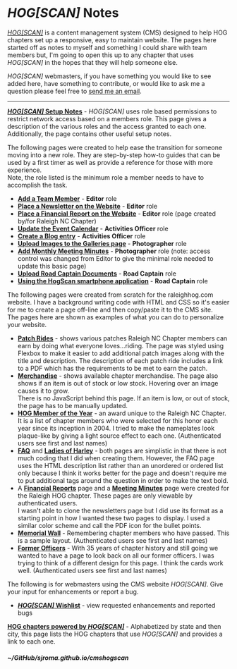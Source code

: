 
# _HOG\[SCAN\]_ Notes

<a href="https://www.hogscan.com" target="_blank">_HOG\[SCAN\]_</a> is a content management system (CMS) designed to help HOG chapters set up a responsive, easy to maintain website. The pages here started off as notes to myself and something I could share with team members but, I'm going to open this up to any chapter that uses _HOG\[SCAN\]_ in the hopes that they will help someone else.  

_HOG\[SCAN\]_ webmasters, if you have something you would like to see added here, have something to contribute, or would like to ask me a question please feel free to [send me an email](mailto:webmaster@raleighhog.com).  

---    
<a href="https://sjroma.github.io/cmshogscan/cmswebsite/" target="_blank">**_HOG\[SCAN\]_ Setup Notes**</a> - _HOG\[SCAN\]_ uses role based permissions to restrict network access based on a members role. This page gives a description of the various roles and the access granted to each one.  
Additionally, the page contains other useful setup notes.  

The following pages were created to help ease the transition for someone moving into a new role. They are step-by-step how-to guides that can be used by a first timer as well as provide a reference for those with more experience.  
Note, the role listed is the minimum role a member needs to have to accomplish the task.
* <a href="https://sjroma.github.io/cmshogscan/updateralhog/procedures/stepsAddTeamMember.html" target="_blank">**Add a Team Member**</a> - **Editor** role  
* <a href="https://sjroma.github.io/cmshogscan/updateralhog/procedures/stepsNewslettersUpdate.html" target="_blank">**Place a Newsletter on the Website**</a> - **Editor** role  
* <a href="https://sjroma.github.io/cmshogscan/updateralhog/procedures/stepsFinancialReport.html" target="_blank">**Place a Financial Report on the Website**</a> - **Editor** role (page created by/for Raleigh NC Chapter)  
* <a href="https://sjroma.github.io/cmshogscan/updateralhog/procedures/stepsEventCalUpdate.html" target="_blank">**Update the Event Calendar**</a> - **Activities Officer** role  
* <a href="https://sjroma.github.io/cmshogscan/updateralhog/procedures/stepsBlogCreate.html" target="_blank">**Create a Blog entry**</a> - **Activities Officer** role  
* <a href="https://sjroma.github.io/cmshogscan/updateralhog/procedures/stepsGalleriesAdd.html" target="_blank">**Upload Images to the Galleries page**</a> - **Photographer** role  
* **[Add Monthly Meeting Minutes](https://sjroma.github.io/cmshogscan/updateralhog/procedures/stepsMtgMinutesUpload.html)** - **Photographer** role (note: access control was changed from Editor to give the minimal role needed to update this basic page)  
* **[Upload Road Captain Documents](https://sjroma.github.io/cmshogscan/updateralhog/procedures/stepsRoadCaptUploads.html)** - **Road Captain** role  
* **[Using the HogScan smartphone application](https://sjroma.github.io/cmshogscan/hogscanapp/index.html)** - **Road Captain** role  

The following pages were created from scratch for the raleighhog.com website. I have a background writing code with HTML and CSS so it's easier for me to create a page off-line and then copy/paste it to the CMS site.  
The pages here are shown as examples of what you can do to personalize your website.  
* **[Patch Rides](https://sjroma.github.io/cmshogscan/pagesralhog/patchrides)** - shows various patches Raleigh NC Chapter members can earn by doing what everyone loves...riding. The page was styled using Flexbox to make it easier to add additional patch images along with the title and description. The description of each patch ride includes a link to a PDF which has the requirements to be met to earn the patch.  
* **[Merchandise](https://sjroma.github.io/cmshogscan/pagesralhog/merchandise)** - shows available chapter merchandise. The page also shows if an item is out of stock or low stock. Hovering over an image causes it to grow.  
  There is no JavaScript behind this page. If an item is low, or out of stock, the page has to be manually updated.  
* **[HOG Member of the Year](https://sjroma.github.io/cmshogscan/pagesralhog/hmoy)** - an award unique to the Raleigh NC Chapter. It is a list of chapter members who were selected for this honor each year since its inception in 2004. I tried to make the nameplates look plaque-like by giving a light source effect to each one. (Authenticated users see first and last names)  
* **[FAQ](https://www.raleighhog.com/faq)** and **[Ladies of Harley](https://www.raleighhog.com/ladies-harley)** - both pages are simplistic in that there is not much coding that I did when creating them. However, the FAQ page uses the HTML description list rather than an unordered or ordered list only because I think it works better for the page and doesn't require me to put additional tags around the question in order to make the text bold.  
* A **[Financial Reports](https://www.raleighhog.com/financial-reports)** page and a **[Meeting Minutes](https://www.raleighhog.com/meeting-minutes)** page were created for the Raleigh HOG chapter. These pages are only viewable by authenticated users.  
I wasn't able to clone the newsletters page but I did use its format as a starting point in how I wanted these two pages to display. I used a similar color scheme and call the PDF icon for the bullet points.  
* **[Memorial Wall](https://sjroma.github.io/cmshogscan/pagesralhog/memorial)** - Remembering chapter members who have passed. This is a sample layout. (Authenticated users see first and last names)    
* **[Former Officers](https://sjroma.github.io/cmshogscan/pagesralhog/pastofficers)** - With 35 years of chapter history and still going we wanted to have a page to look back on all our former officers. I was trying to think of a different design for this page. I think the cards work well. (Authenticated users see first and last names)  

The following is for webmasters using the CMS website _HOG\[SCAN\]_. Give your input for enhancements or report a bug.  
* **[_HOG\[SCAN\]_ Wishlist](https://sjroma.github.io/cmshogscan/cmswishlist)** - view requested enhancements and reported bugs  

**[HOG chapters powered by _HOG\[SCAN\]_](https://sjroma.github.io/cmshogscan/chapters/)** - Alphabetized by state and then city, this page lists the HOG chapters that use _HOG\[SCAN\]_ and provides a link to each one.  

##### ~/GitHub/sjroma.github.io/cmshogscan  